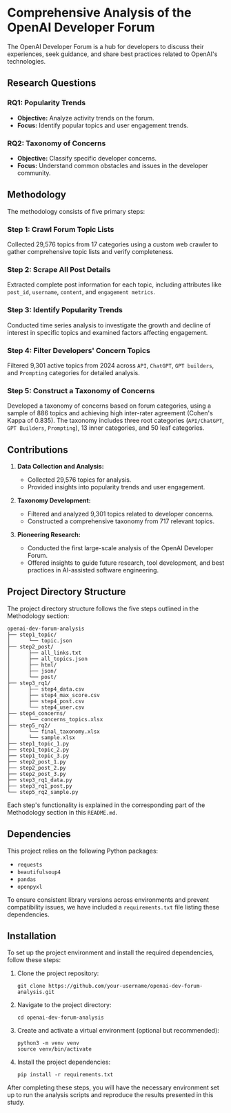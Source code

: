 # Comprehensive Analysis of the OpenAI Developer Forum

The OpenAI Developer Forum is a hub for developers to discuss their experiences, seek guidance, and share best practices related to OpenAI's technologies.

## Research Questions

### RQ1: Popularity Trends
- **Objective:** Analyze activity trends on the forum.
- **Focus:** Identify popular topics and user engagement trends.

### RQ2: Taxonomy of Concerns 
- **Objective:** Classify specific developer concerns.
- **Focus:** Understand common obstacles and issues in the developer community.

## Methodology
The methodology consists of five primary steps:

### Step 1: Crawl Forum Topic Lists
Collected 29,576 topics from 17 categories using a custom web crawler to gather comprehensive topic lists and verify completeness.

### Step 2: Scrape All Post Details
Extracted complete post information for each topic, including attributes like `post_id`, `username`, `content`, and `engagement metrics`.

### Step 3: Identify Popularity Trends
Conducted time series analysis to investigate the growth and decline of interest in specific topics and examined factors affecting engagement. 

### Step 4: Filter Developers' Concern Topics
Filtered 9,301 active topics from 2024 across `API`, `ChatGPT`, `GPT builders`, and `Prompting` categories for detailed analysis.

### Step 5: Construct a Taxonomy of Concerns
Developed a taxonomy of concerns based on forum categories, using a sample of 886 topics and achieving high inter-rater agreement (Cohen's Kappa of 0.835). The taxonomy includes three root categories (`API/ChatGPT`, `GPT Builders`, `Prompting`), 13 inner categories, and 50 leaf categories.

## Contributions
1. **Data Collection and Analysis:**
   - Collected 29,576 topics for analysis. 
   - Provided insights into popularity trends and user engagement.

2. **Taxonomy Development:** 
   - Filtered and analyzed 9,301 topics related to developer concerns.
   - Constructed a comprehensive taxonomy from 717 relevant topics.

3. **Pioneering Research:**
   - Conducted the first large-scale analysis of the OpenAI Developer Forum.
   - Offered insights to guide future research, tool development, and best practices in AI-assisted software engineering.

## Project Directory Structure

The project directory structure follows the five steps outlined in the Methodology section:

```plaintext
openai-dev-forum-analysis
├── step1_topic/
│      └── topic.json
├── step2_post/
│      ├── all_links.txt
│      ├── all_topics.json
│      ├── html/
│      ├── json/
│      └── post/
├── step3_rq1/
│      ├── step4_data.csv
│      ├── step4_max_score.csv
│      ├── step4_post.csv
│      └── step4_user.csv
├── step4_concerns/
│      └── concerns_topics.xlsx
├── step5_rq2/
│      └── final_taxonomy.xlsx
│      └── sample.xlsx
├── step1_topic_1.py
├── step1_topic_2.py
├── step1_topic_3.py
├── step2_post_1.py
├── step2_post_2.py
├── step2_post_3.py  
├── step3_rq1_data.py
├── step3_rq1_post.py
└── step5_rq2_sample.py
```

Each step's functionality is explained in the corresponding part of the Methodology section in this `README.md`.

## Dependencies

This project relies on the following Python packages:

- `requests`
- `beautifulsoup4`
- `pandas`
- `openpyxl`

To ensure consistent library versions across environments and prevent compatibility issues, we have included a `requirements.txt` file listing these dependencies. 

## Installation

To set up the project environment and install the required dependencies, follow these steps:

1. Clone the project repository:
   ```
   git clone https://github.com/your-username/openai-dev-forum-analysis.git
   ```

2. Navigate to the project directory:
   ```
   cd openai-dev-forum-analysis
   ```

3. Create and activate a virtual environment (optional but recommended):
   ```
   python3 -m venv venv
   source venv/bin/activate
   ```

4. Install the project dependencies:
   ```
   pip install -r requirements.txt
   ```

After completing these steps, you will have the necessary environment set up to run the analysis scripts and reproduce the results presented in this study.
